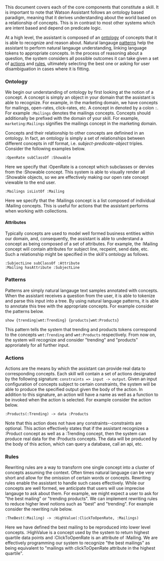 This document covers each of the core components that constitute a skill. It is important to note that Watson Assistant follows an ontology based paradigm, meaning that it derives understanding about the world based on a relationship of concepts. This is in contrast to most other systems which are intent based and depend on predicate logic.

At a high level, the assistant is composed of an [ontology](#ontology) of concepts that it is able to recognize and reason about. Natural langauge [patterns](#patterns) help the assistant to perform natural langauge understanding, linking language tokens to appropriate concepts. In the process of reasoning about a question, the system considers all possible outcomes it can take given a set of [actions](#actions) and [rules](#rules), ultimately selecting the best one or asking for user disambiguation in cases where it is fitting.

### Ontology

We begin our understanding of ontology by first looking at the notion of a concept. A concept is simply an object in your domain that the assistant is able to recognize. For example, in the marketing domain, we have concepts for mailings, open-rates, click-rates, etc. A concept in denoted by a colon `:`. For example `:Mailings` denotes the mailings concepts. Concepts should additionally be prefixed with the domain of your skill. For example, `marketing:Mailings` signifies the mailings concept in the marketing domain. 

Concepts and their relationship to other concepts are definined in an ontology. In fact, an ontology is simply a set of relationships between different concepts in rdf format, i.e. *subject-predicate-object* triples. Consider the following examples below. 

```
:OpenRate subClassOf :Showable
```

Here we specify that :OpenRate is a concept which subclasses or dervies from the :Showable concept. This system is able to visually render all :Showable objects, so we are effectively making our open rate concept viewable to the end user.


```
:Mailings isListOf :Mailing
```

Here we specify that the :Mailings concept is a list composed of individual :Mailing concepts. This is useful for actions that the assistant performs when working with collections.

#### Attributes

Typically concepts are used to model well formed business entities within our domain, and, consequently, the assistant is able to understand a concept as being composed of a set of attributes. For example, the :Mailing concept will contain attributes for subject line, recpeint, send date, etc. Such a relationship might be specified in the skill's ontology as follows.

```
:SubjectLine subClassOf :Attribute
:Mailing hasAttribute :SubjectLine
```


### Patterns

Patterns are simply natural langauge text samples annotated with concepts. When the assistant receives a question from the user, it is able to tokenize and parse this input into a tree. By using natural language patterns, it is able to annotate this tree with the appropriate concepts. For example consider the patterns below.

```
show {trending|wmt:Trending} {products|wmt:Products}
```

This pattern tells the system that trending and products tokens correspond to the concepts `wmt:Trending` and `wmt:Products` respectively. From now on, the system will recognize and consider "trending" and "products" approriately for all further input.


### Actions

Actions are the means by which the assistant can provide real data to corresponding concepts. Each skill will contain a set of actions designated by the following signature: `constraints => input -> output`. Given an input configuration of concepts subject to certain constraints, the system will be able to produce the specified output given the body of the action. In addition to this signature, an action will have a name as well as a function to be invoked when the action is selected. For example consider the action below. 

```
:Products(:Trending) -> data :Products
```

Note that this action does not have any constraints--constraints are optional. This action effectively states that if the assistant recognizes a :Product concept as well as a :Trending concept, then the system can produce real data for the :Products concepts. The data will be produced by the body of this action, which can query a database, call an api, etc.

### Rules

Rewriting rules are a way to transform one single concept into a cluster of concepts assuming the context. Often times natural language can be very short and allow for the omission of certain words or concepts. Rewriting rules enable the assistant to handle such cases effectively. While our concepts are well formed, we anticipate that users will use imprecise langauge to ask about them. For example, we might expect a user to ask for "the best mailing" or "trending products". We can implement rewriting rules to reduce higher level notions such as "best" and "trending". For example consider the rewriting rule below.

```
:TheBest(:Mailing) -> :HighValue(:ClickToOpenRate, :Mailings)
```

Here we have defined the best mailing to be reproduced into lower level concepts. :HighValue is a concept used by the system to return highest quartile data points and :ClickToOpenRate is an attribute of :Mailing. We are effectively programming our system to recognize "the best mailings" as being equivalent to "mailings with clickToOpenRate attribute in the highest quartile".
